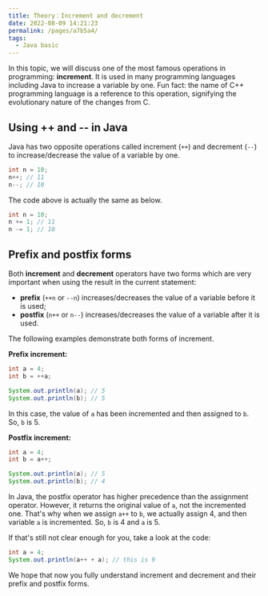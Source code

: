 ```yaml
---
title: Theory：Increment and decrement
date: 2022-08-09 14:21:23
permalink: /pages/a7b5a4/
tags:
  - Java basic
---
```

In this topic, we will discuss one of the most famous operations in programming: **increment**. It is used in many programming languages including Java to increase a variable by one. Fun fact: the name of C++ programming language is a reference to this operation, signifying the evolutionary nature of the changes from C.

## Using ++ and -- in Java

Java has two opposite operations called increment (`++`) and decrement (`--`) to increase/decrease the value of a variable by one.

```java
int n = 10;
n++; // 11
n--; // 10
```

The code above is actually the same as below.

```java
int n = 10;
n += 1; // 11
n -= 1; // 10
```

## Prefix and postfix forms

Both **increment** and **decrement** operators have two forms which are very important when using the result in the current statement:

- **prefix** (`++n` or `--n`) increases/decreases the value of a variable before it is used;
- **postfix** (`n++` or `n--`) increases/decreases the value of a variable after it is used.

The following examples demonstrate both forms of increment.

**Prefix increment:**

```java
int a = 4;
int b = ++a;

System.out.println(a); // 5
System.out.println(b); // 5
```

In this case, the value of `a` has been incremented and then assigned to `b`. So, `b` is 5.

**Postfix increment:**

```java
int a = 4;
int b = a++;

System.out.println(a); // 5
System.out.println(b); // 4
```

In Java, the postfix operator has higher precedence than the assignment operator. However, it returns the original value of `a`, not the incremented one. That's why when we assign `a++` to `b`, we actually assign 4, and then variable `a` is incremented. So, `b` is 4 and `a` is 5.

If that's still not clear enough for you, take a look at the code:

```java
int a = 4;
System.out.println(a++ + a); // this is 9
```

We hope that now you fully understand increment and decrement and their prefix and postfix forms.